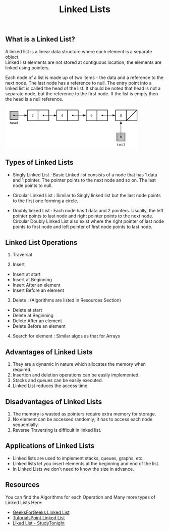 <center><h1>Linked Lists</h1></center><br>

## What is a Linked List?
A linked list is a linear data structure where each element is a separate object.<br>
Linked list elements are not stored at contiguous location; the elements are linked using pointers.

Each node of a list is made up of two items - the data and a reference to the next node. The last node has a reference to null. The entry point into a linked list is called the head of the list. It should be noted that head is not a separate node, but the reference to the first node. If the list is empty then the head is a null reference.

<img src="LinkedList.png">

## Types of Linked Lists

- Singly Linked List : Basic Linked list consists of a node that has 1 data and 1 pointer. The pointer points to the next node and so on. The last node points to null.

- Circular Linked List : Similar to Singly linked list but the last node points to the first one forming a circle.

- Doubly linked List : Each node has 1 data and 2 pointers. Usually, the left pointer points to last node and right pointer points to the next node. Circular Doubly Linked List also exist where the right pointer of last node points to first node and left pointer of first node points to last node.

## Linked List Operations

1) Traversal

2) Insert
- Insert at start
- Insert at Beginning
- Insert After an element
- Insert Before an element

3) Delete : (Algorithms are listed in Resources Section)
- Delete at start
- Delete at Beginning
- Delete After an element
- Delete Before an element

4) Search for element : Similar algos as that for Arrays

## Advantages of Linked Lists

1. They are a dynamic in nature which allocates the memory when required.
2. Insertion and deletion operations can be easily implemented.
3. Stacks and queues can be easily executed.
4. Linked List reduces the access time.

## Disadvantages of Linked Lists

1. The memory is wasted as pointers require extra memory for storage.
2. No element can be accessed randomly; it has to access each node sequentially.
3. Reverse Traversing is difficult in linked list.

## Applications of Linked Lists

- Linked lists are used to implement stacks, queues, graphs, etc.
- Linked lists let you insert elements at the beginning and end of the list.
- In Linked Lists we don't need to know the size in advance.

## Resources

You can find the Algorithms for each Operation and Many more types of Linked Lists Here:

- [GeeksForGeeks Linked List](https://www.geeksforgeeks.org/data-structures/linked-list/)
- [TutorialsPoint Linked List](https://www.tutorialspoint.com/data_structures_algorithms/linked_list_algorithms.htm)
- [Liked List - StudyTonight](https://www.studytonight.com/data-structures/introduction-to-linked-list)
